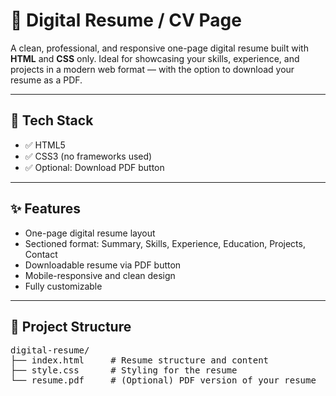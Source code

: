 # 💼 Digital Resume / CV Page

A clean, professional, and responsive one-page digital resume built with **HTML** and **CSS** only. Ideal for showcasing your skills, experience, and projects in a modern web format — with the option to download your resume as a PDF.

---

## 🧰 Tech Stack

- ✅ HTML5
- ✅ CSS3 (no frameworks used)
- ✅ Optional: Download PDF button

---

## ✨ Features

- One-page digital resume layout
- Sectioned format: Summary, Skills, Experience, Education, Projects, Contact
- Downloadable resume via PDF button
- Mobile-responsive and clean design
- Fully customizable

---

## 📂 Project Structure

<pre>
digital-resume/
├── index.html     # Resume structure and content
├── style.css      # Styling for the resume
└── resume.pdf     # (Optional) PDF version of your resume
</pre>
